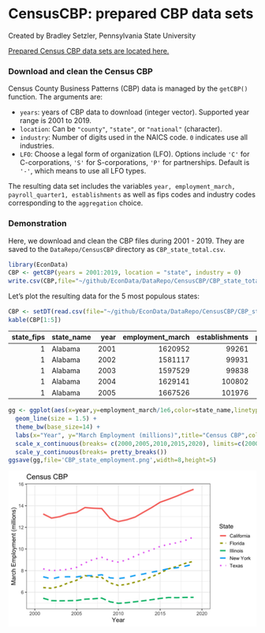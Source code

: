 CensusCBP: prepared CBP data sets
================
Created by Bradley Setzler, Pennsylvania State University

[Prepared Census CBP data sets are located
here.](https://github.com/setzler/EconData/tree/master/DataRepo/CensusCBP/)

### Download and clean the Census CBP

Census County Business Patterns (CBP) data is managed by the `getCBP()`
function. The arguments are:

-   `years`: years of CBP data to download (integer vector). Supported
    year range is 2001 to 2019.
-   `location`: Can be `"county"`, `"state"`, or `"national"`
    (character).
-   `industry`: Number of digits used in the NAICS code. `0` indicates
    use all industries.
-   `LFO`: Choose a legal form of organization (LFO). Options include
    `'C'` for C-corporations, `'S'` for S-corporations, `'P'` for
    partnerships. Default is `'-'`, which means to use all LFO types.

The resulting data set includes the variables
`year, employment_march, payroll_quarter1, establishments` as well as
fips codes and industry codes corresponding to the `aggregation` choice.

### Demonstration

Here, we download and clean the CBP files during 2001 - 2019. They are
saved to the `DataRepo/CensusCBP` directory as `CBP_state_total.csv`.

``` r
library(EconData)
CBP <- getCBP(years = 2001:2019, location = "state", industry = 0) 
write.csv(CBP,file="~/github/EconData/DataRepo/CensusCBP/CBP_state_total.csv", row.names=F)
```

Let’s plot the resulting data for the 5 most populous states:

``` r
CBP <- setDT(read.csv(file="~/github/EconData/DataRepo/CensusCBP/CBP_state_total.csv"))
kable(CBP[1:5])
```

| state\_fips | state\_name | year | employment\_march | establishments | payroll\_quarter1 |
|------------:|:------------|-----:|------------------:|---------------:|------------------:|
|           1 | Alabama     | 2001 |           1620952 |          99261 |       10962678000 |
|           1 | Alabama     | 2002 |           1581117 |          99931 |       11054027000 |
|           1 | Alabama     | 2003 |           1597529 |          99838 |       11453340000 |
|           1 | Alabama     | 2004 |           1629141 |         100802 |       11846970000 |
|           1 | Alabama     | 2005 |           1667526 |         101976 |       12605884000 |

``` r
gg <- ggplot(aes(x=year,y=employment_march/1e6,color=state_name,linetype=state_name),data=CBP[state_name %in% c('California','Florida','Illinois','New York','Texas')]) + 
  geom_line(size = 1.5) +
  theme_bw(base_size=14) + 
  labs(x="Year", y="March Employment (millions)",title="Census CBP",color="State",linetype="State") +
  scale_x_continuous(breaks= c(2000,2005,2010,2015,2020), limits=c(2000,2020)) +
  scale_y_continuous(breaks= pretty_breaks())
ggsave(gg,file='CBP_state_employment.png',width=8,height=5)
```

![](CBP_state_employment.png)
